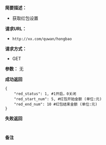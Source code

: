  
**简要描述：** 

- 获取红包设置

**请求URL：** 
- ` http://xx.com/quwan/hongbao `
  
**请求方式：**
- GET 

**参数：** 
 无




 **成功返回**
```
{
    "red_status": 1, #1开启，0关闭
    "red_start_num": 5, #红包开始金额 (单位:元)
    "red_end_num": 10 #红包结束金额 (单位:元)
}
```

 **失败返回** 

```


```

 **备注** 

